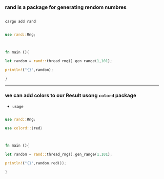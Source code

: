 ### rand is a package for generating rendom numbres

  

```bash

cargo add rand

```

  

```rust

use rand::Rng;

  

fn main (){

let random = rand::thread_rng().gen_range(1,101);

println!("{}",random);

}

```

  

---

  

### we can add colors to our Result usong `colord` package

  

- `usage`

  

```rust

use rand::Rng;

use colord::{red}

  

fn main (){

let random = rand::thread_rng().gen_range(1,101);

println!("{}",random.red());

}

```